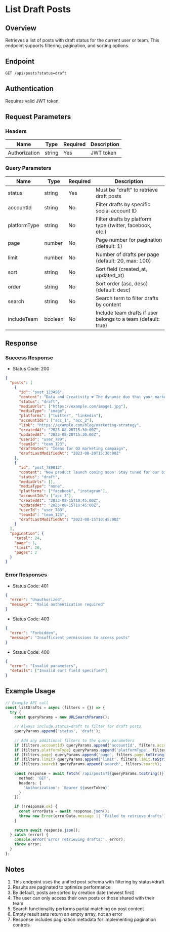 # List Draft Posts

## Overview
Retrieves a list of posts with draft status for the current user or team. This endpoint supports filtering, pagination, and sorting options.

## Endpoint
`GET /api/posts?status=draft`

## Authentication
Requires valid JWT token.

## Request Parameters
### Headers
| Name | Type | Required | Description |
|---|---|----|----|
| Authorization | string | Yes | JWT token |

### Query Parameters
| Name | Type | Required | Description |
|---|---|----|----|
| status | string | Yes | Must be "draft" to retrieve draft posts |
| accountId | string | No | Filter drafts by specific social account ID |
| platformType | string | No | Filter drafts by platform type (twitter, facebook, etc.) |
| page | number | No | Page number for pagination (default: 1) |
| limit | number | No | Number of drafts per page (default: 20, max: 100) |
| sort | string | No | Sort field (created_at, updated_at) |
| order | string | No | Sort order (asc, desc) (default: desc) |
| search | string | No | Search term to filter drafts by content |
| includeTeam | boolean | No | Include team drafts if user belongs to a team (default: true) |

## Response
### Success Response
- Status Code: 200
```json
{
  "posts": [
    {
      "id": "post_123456",
      "content": "Data and Creativity ❤️ The dynamic duo that your marketing strategy needs.",
      "status": "draft",
      "mediaUrls": ["https://example.com/image1.jpg"],
      "mediaType": "image",
      "platforms": ["twitter", "linkedin"],
      "accountIds": ["acc_1", "acc_2"],
      "link": "https://example.com/blog/marketing-strategy",
      "createdAt": "2023-08-20T15:30:00Z",
      "updatedAt": "2023-08-20T15:30:00Z",
      "userId": "user_789",
      "teamId": "team_123",
      "draftNotes": "Ideas for Q3 marketing campaign",
      "draftLastModifiedAt": "2023-08-20T15:30:00Z"
    },
    {
      "id": "post_789012",
      "content": "New product launch coming soon! Stay tuned for our biggest announcement yet.",
      "status": "draft",
      "mediaUrls": [],
      "mediaType": "none",
      "platforms": ["facebook", "instagram"],
      "accountIds": ["acc_3"],
      "createdAt": "2023-08-15T10:45:00Z",
      "updatedAt": "2023-08-15T10:45:00Z",
      "userId": "user_789",
      "teamId": "team_123",
      "draftLastModifiedAt": "2023-08-15T10:45:00Z"
    }
  ],
  "pagination": {
    "total": 24,
    "page": 1,
    "limit": 20,
    "pages": 2
  }
}
```

### Error Responses
- Status Code: 401
```json
{
  "error": "Unauthorized",
  "message": "Valid authentication required"
}
```

- Status Code: 403
```json
{
  "error": "Forbidden",
  "message": "Insufficient permissions to access posts"
}
```

- Status Code: 400
```json
{
  "error": "Invalid parameters",
  "details": ["Invalid sort field specified"]
}
```

## Example Usage
```typescript
// Example API call
const listDrafts = async (filters = {}) => {
  try {
    const queryParams = new URLSearchParams();
    
    // Always include status=draft to filter for draft posts
    queryParams.append('status', 'draft');
    
    // Add any additional filters to the query parameters
    if (filters.accountId) queryParams.append('accountId', filters.accountId);
    if (filters.platformType) queryParams.append('platformType', filters.platformType);
    if (filters.page) queryParams.append('page', filters.page.toString());
    if (filters.limit) queryParams.append('limit', filters.limit.toString());
    if (filters.search) queryParams.append('search', filters.search);
    
    const response = await fetch(`/api/posts?${queryParams.toString()}`, {
      method: 'GET',
      headers: {
        'Authorization': `Bearer ${userToken}`
      }
    });
    
    if (!response.ok) {
      const errorData = await response.json();
      throw new Error(errorData.message || 'Failed to retrieve drafts');
    }
    
    return await response.json();
  } catch (error) {
    console.error('Error retrieving drafts:', error);
    throw error;
  }
};
```

## Notes
1. This endpoint uses the unified post schema with filtering by status=draft
2. Results are paginated to optimize performance
3. By default, posts are sorted by creation date (newest first)
4. The user can only access their own posts or those shared with their team
5. Search functionality performs partial matching on post content
6. Empty result sets return an empty array, not an error
7. Response includes pagination metadata for implementing pagination controls 